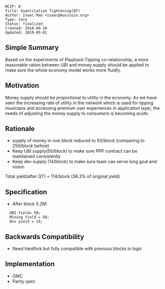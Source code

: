     MCIP: 8
    Title: Quantitative Tightening(QT)
    Author: Isaac Mao <isaac@musicoin.org>
    Type: Core
    Status: finalized
    Created: 2018-09-18
    Updated: 2019-05-01


## Simple Summary
Based on the experiments of Playback-Tipping co-relationship, a more reasonable ration between UBI and money supply should be applied to make sure the whole economy model works more fluidly.

## Motivation
Money supply should be proportional to utility in the economy. As we have seen the increasing rate of utility in the network which is used for tipping musicians and accessing premium user experiences in application layer, the needs of adjusting the money supply to consumers is becoming acute.

## Rationale
- supply of money in one block reduced to 50/block (comparing to 250/block before)
- Keep UBI supply(50/block) to make sure PPP contract can be maintained consistently
- Keep dev supply (14/block) to make sure team can serve long goal and vision

Total yield(after QT) = 114/block (36.3% of original yield)

## Specification
- After block 5.2M:
```
  UBI Yield= 50;
  Mining Yield = 50;
  Dev yield = 14;  
```

## Backwards Compatibility
- Need hardfork but fully compatible with previous blocks in logic

## Implementation

- GMC
- Parity spec
